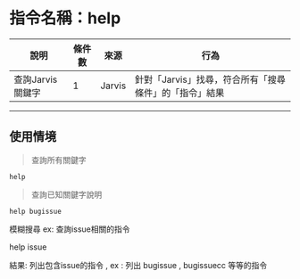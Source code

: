 # 指令名稱：help

| 說明 | 條件數 | 來源 | 行為 |
| --- | --- | --- | --- |
| 查詢Jarvis關鍵字 | 1 | Jarvis | 針對「Jarvis」找尋，符合所有「搜尋條件」的「指令」結果 |

---

## 使用情境

> 查詢所有關鍵字

```
help
```

> 查詢已知關鍵字說明

```
help bugissue
```

模糊搜尋 ex: 查詢issue相關的指令

help issue

結果: 列出包含issue的指令 , ex : 列出 bugissue , bugissuecc 等等的指令

